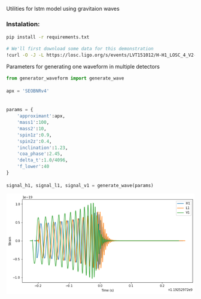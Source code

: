 Utilities for lstm model using gravitaion waves 

### Instalation: 




```bash
pip install -r requirements.txt
```

```bash
# We'll first download some data for this demonstration
!curl -O -J -L https://losc.ligo.org/s/events/LVT151012/H-H1_LOSC_4_V2-1128678884-32.gwf
```

Parameters for generating one waveform in multiple detectors
```python
from generator_waveform import generate_wave

apx = 'SEOBNRv4'


params = {
    'approximant':apx,
    'mass1':100,
    'mass2':10,
    'spin1z':0.9,
    'spin2z':0.4,
    'inclination':1.23,
    'coa_phase':2.45,
    'delta_t':1.0/4096,
    'f_lower':40
}

signal_h1, signal_l1, signal_v1 = generate_wave(params)
```
![alt text]( wave.png  "genrating one wave")
